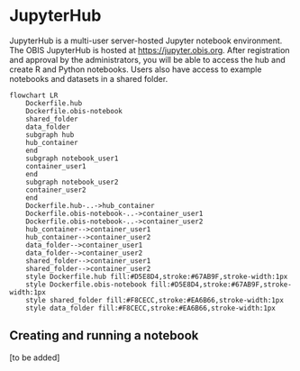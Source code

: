 # JupyterHub

JupyterHub is a multi-user server-hosted Jupyter notebook environment. The OBIS JupyterHub is hosted at <https://jupyter.obis.org>. After registration and approval by the administrators, you will be able to access the hub and create R and Python notebooks. Users also have access to example notebooks and datasets in a shared folder.

```mermaid
flowchart LR
    Dockerfile.hub
    Dockerfile.obis-notebook
    shared_folder
    data_folder
    subgraph hub
    hub_container
    end
    subgraph notebook_user1
    container_user1
    end
    subgraph notebook_user2
    container_user2
    end
    Dockerfile.hub-..->hub_container
    Dockerfile.obis-notebook-..->container_user1
    Dockerfile.obis-notebook-..->container_user2
    hub_container-->container_user1
    hub_container-->container_user2
    data_folder-->container_user1
    data_folder-->container_user2
    shared_folder-->container_user1
    shared_folder-->container_user2
    style Dockerfile.hub fill:#D5E8D4,stroke:#67AB9F,stroke-width:1px
    style Dockerfile.obis-notebook fill:#D5E8D4,stroke:#67AB9F,stroke-width:1px
    style shared_folder fill:#F8CECC,stroke:#EA6B66,stroke-width:1px
    style data_folder fill:#F8CECC,stroke:#EA6B66,stroke-width:1px
```

## Creating and running a notebook

[to be added]